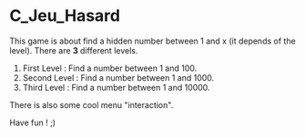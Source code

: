 # C_Jeu_Hasard
This game is about find a hidden number between 1 and x (it depends of the level). There are **3** different levels.

 1. First Level : Find a number between 1 and 100.
 2. Second Level : Find a number between 1 and 1000.
 3. Third Level : Find a number between 1 and 10000.

There is also some cool menu "interaction".

Have fun ! ;)
